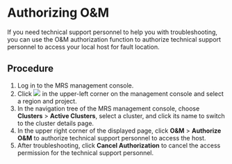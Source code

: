 # Authorizing O&M<a name="EN-US_TOPIC_0221415042"></a>

If you need technical support personnel to help you with troubleshooting, you can use the O&M authorization function to authorize technical support personnel to access your local host for fault location.

## Procedure<a name="section154681441153411"></a>

1.  Log in to the MRS management console.
2.  Click  ![](figures/wwx437827-中软基础平台部-datasight-image-bbfbe22f-2a2d-4e1b-8f10-a7782fd1d3ed-36.png)  in the upper-left corner on the management console and select a region and project.
3.  In the navigation tree of the MRS management console, choose  **Clusters**  \>  **Active Clusters**, select a cluster, and click its name to switch to the cluster details page.
4.  In the upper right corner of the displayed page, click  **O&M**  \>  **Authorize O&M**  to authorize technical support personnel to access the host.
5.  After troubleshooting, click  **Cancel Authorization**  to cancel the access permission for the technical support personnel.

